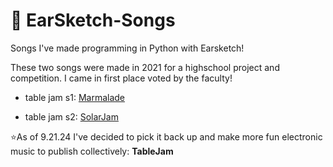 # 🎵 EarSketch-Songs
Songs I've made programming in Python with Earsketch!

These two songs were made in 2021 for a highschool project and competition. I came in first place voted by the faculty!

- table jam s1: [Marmalade](https://earsketch.gatech.edu/earsketch2/?sharing=hP-bpLOzr-XG9wZWSTosGw)

- table jam s2: [SolarJam](https://earsketch.gatech.edu/earsketch2/?sharing=UPixan2njk6qIdx8eU5Sog)

⭐As of 9.21.24 I've decided to pick it back up and make more fun electronic music to publish collectively: **TableJam**
